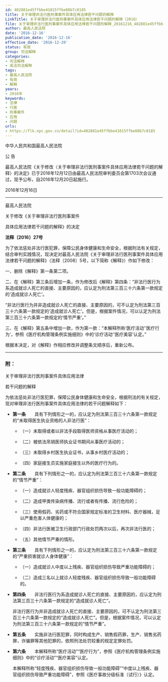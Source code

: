 ```yaml
---
id: 402881e45ffbbe41015ffbe08b7c0185
title: 关于审理非法行医刑事案件具体应用法律若干问题的解释
LinkTitle: 关于审理非法行医刑事案件具体应用法律若干问题的解释（2016）
file: 关于审理非法行医刑事案件具体应用法律若干问题的解释_20161216_402881e45ffbbe41015ffbe08b7c0185.docx
author: 最高人民法院
date: '2016-12-16'
publication_date: '2016-12-16'
effective_date: '2016-12-20'
status: 有效
group: 司法解释
categories:
- 司法解释
- 高法司法解释
tags:
- 最高人民法院
- 有效
- 解释
years:
- 2016年
keywords:
- 法律
- 行医
- 刑事案件
- 应用
- 问题
urls:
- https://flk.npc.gov.cn/detail?id=402881e45ffbbe41015ffbe08b7c0185
---
```


中华人民共和国最高人民法院

公 告

最高人民法院《关于修改〈关于审理非法行医刑事案件具体应用法律若干问题的解释〉的决定》已于2016年12月12日由最高人民法院审判委员会第1703次会议通过，现予公布，自2016年12月20日起施行。

2016年12月16日

---

最高人民法院

关于修改《关于审理非法行医刑事案件

具体应用法律若干问题的解释》的决定

**法释〔2016〕27号**

为了依法惩处非法行医犯罪，保障公民身体健康和生命安全，根据刑法有关规定，结合审判实践情况，现决定对最高人民法院《关于审理非法行医刑事案件具体应用法律若干问题的解释》（法释〔2008〕5号，以下简称《解释》）作如下修改：

一、删除《解释》第一条第二项。

二、在《解释》第三条后增加一条，作为修改后《解释》第四条：“非法行医行为系造成就诊人死亡的直接、主要原因的，应认定为刑法第三百三十六条第一款规定的‘造成就诊人死亡’。

“非法行医行为并非造成就诊人死亡的直接、主要原因的，可不认定为刑法第三百三十六条第一款规定的‘造成就诊人死亡’。但是，根据案件情况，可以认定为刑法第三百三十六条第一款规定的‘情节严重’。”

三、在《解释》第五条中增加一款，作为第一款：“本解释所称‘医疗活动’‘医疗行为’，参照《医疗机构管理条例实施细则》中的‘诊疗活动’‘医疗美容’认定。”

根据本决定，对《解释》作相应修改并调整条文顺序后，重新公布。

---

### 附：

关于审理非法行医刑事案件具体应用法律

若干问题的解释

为依法惩处非法行医犯罪，保障公民身体健康和生命安全，根据刑法的有关规定，现对审理非法行医刑事案件具体应用法律的若干问题解释如下：

- **第一条**　　具有下列情形之一的，应认定为刑法第三百三十六条第一款规定的“未取得医生执业资格的人非法行医”：

  - （一）未取得或者以非法手段取得医师资格从事医疗活动的；

  - （二）被依法吊销医师执业证书期间从事医疗活动的；

  - （三）未取得乡村医生执业证书，从事乡村医疗活动的；

  - （四）家庭接生员实施家庭接生以外的医疗行为的。

- **第二条**　　具有下列情形之一的，应认定为刑法第三百三十六条第一款规定的“情节严重”：

  - （一）造成就诊人轻度残疾、器官组织损伤导致一般功能障碍的；

  - （二）造成甲类传染病传播、流行或者有传播、流行危险的；

  - （三）使用假药、劣药或不符合国家规定标准的卫生材料、医疗器械，足以严重危害人体健康的；

  - （四）非法行医被卫生行政部门行政处罚两次以后，再次非法行医的；

  - （五）其他情节严重的情形。

- **第三条**　　具有下列情形之一的，应认定为刑法第三百三十六条第一款规定的“严重损害就诊人身体健康”：

  - （一）造成就诊人中度以上残疾、器官组织损伤导致严重功能障碍的；

  - （二）造成三名以上就诊人轻度残疾、器官组织损伤导致一般功能障碍的。

- **第四条**　　非法行医行为系造成就诊人死亡的直接、主要原因的，应认定为刑法第三百三十六条第一款规定的“造成就诊人死亡”。

  非法行医行为并非造成就诊人死亡的直接、主要原因的，可不认定为刑法第三百三十六条第一款规定的“造成就诊人死亡”。但是，根据案件情况，可以认定为刑法第三百三十六条第一款规定的“情节严重”。

- **第五条**　　实施非法行医犯罪，同时构成生产、销售假药罪，生产、销售劣药罪，诈骗罪等其他犯罪的，依照刑法处罚较重的规定定罪处罚。

- **第六条**　　本解释所称“医疗活动”“医疗行为”，参照《医疗机构管理条例实施细则》中的“诊疗活动”“医疗美容”认定。

  本解释所称“轻度残疾、器官组织损伤导致一般功能障碍”“中度以上残疾、器官组织损伤导致严重功能障碍”，参照《医疗事故分级标准（试行）》认定。
